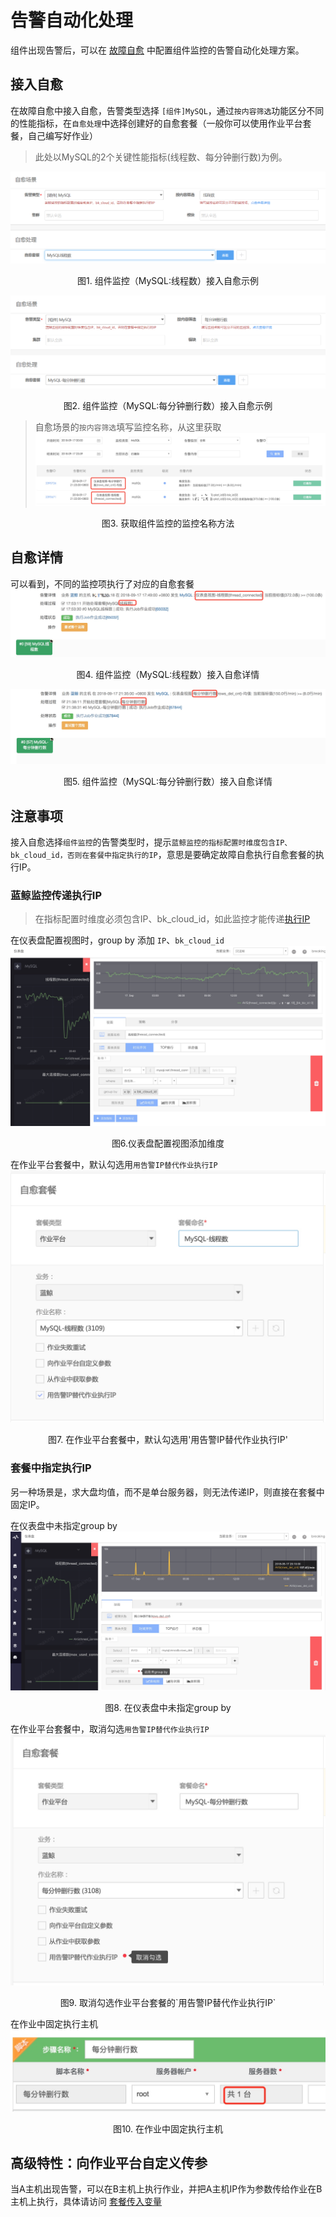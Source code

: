 # 告警自动化处理
组件出现告警后，可以在 [故障自愈](5.1/FTA/Intro/README.md) 中配置组件监控的告警自动化处理方案。

## 接入自愈

在故障自愈中接入自愈，告警类型选择 `[组件]MySQL`，通过`按内容筛选`功能区分不同的性能指标，在`自愈处理`中选择创建好的自愈套餐（一般你可以使用作业平台套餐，自己编写好作业）

> 此处以MySQL的2个关键性能指标(线程数、每分钟删行数)为例。

![-w1219](../../assets/monitor011.png)
<center>图1. 组件监控（MySQL:线程数）接入自愈示例</center>

![-w2020](../../assets/monitor012.png)
<center>图2. 组件监控（MySQL:每分钟删行数）接入自愈示例</center>

> 自愈场景的`按内容筛选`填写监控名称，从这里获取
![-w2020](../../assets/15371908871438.jpg)
<center>图3. 获取组件监控的监控名称方法</center>

## 自愈详情
可以看到，不同的监控项执行了对应的自愈套餐
![-w2020](../../assets/15371873424765.jpg)
<center>图4. 组件监控（MySQL:线程数）接入自愈详情</center>

![-w2020](../../assets/15371916430164.jpg)
<center>图5. 组件监控（MySQL:每分钟删行数）接入自愈详情</center>


## 注意事项

接入自愈选择`组件监控`的告警类型时，提示`蓝鲸监控的指标配置时维度包含IP、bk_cloud_id，否则在套餐中指定执行的IP`，意思是要确定故障自愈执行自愈套餐的执行IP。

### 蓝鲸监控传递执行IP

> 在指标配置时维度必须包含IP、bk_cloud_id，如此监控才能传递[执行IP](5.1/FTA/Scenes/Solutions_Parameters.md)

在仪表盘配置视图时，group by 添加 `IP`、`bk_cloud_id`
![-w2020](../../assets/15371902227574.jpg)

<center>图6.仪表盘配置视图添加维度</center>

在作业平台套餐中，默认勾选用`用告警IP替代作业执行IP`
 ![-w693](../../assets/15371901676580.jpg)
<center>图7. 在作业平台套餐中，默认勾选用'用告警IP替代作业执行IP'</center>


### 套餐中指定执行IP
另一种场景是，求大盘均值，而不是单台服务器，则无法传递IP，则直接在套餐中固定IP。

在仪表盘中未指定group by
![-w2020](../../assets/15371902911352.jpg)
<center>图8. 在仪表盘中未指定group by</center>

在作业平台套餐中，取消勾选`用告警IP替代作业执行IP`
![-w698](../../assets/15371903334155.jpg)
<center>图9. 取消勾选作业平台套餐的`用告警IP替代作业执行IP`</center>

在作业中固定执行主机
![-w2020](../../assets/15371906331344.jpg)
<center>图10. 在作业中固定执行主机</center>


## 高级特性：向作业平台自定义传参

当A主机出现告警，可以在B主机上执行作业，并把A主机IP作为参数传给作业在B主机上执行，具体请访问 [套餐传入变量](5.1/FTA/Scenes/Solutions_Parameters.md)
